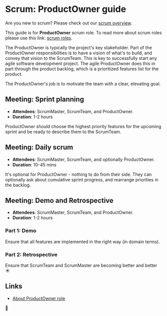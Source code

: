 Scrum: ProductOwner guide
=========================

Are you new to scrum? Please check out our [scrum overview](scrum.md). 

This guide is for **ProductOwner** scrum role. To read more about scrum roles please use this link: [scrum roles](scrum.md#scrum-roles).

The ProductOwner is typically the project's key stakeholder.
Part of the ProductOwner responsibilities is to have a vision of what's to build, and convey that vision to the ScrumTeam.
This is key to successfully start any agile software development project.
The agile ProductOwner does this in part through the product backlog, which is a prioritized features list for the product.

The ProductOwner's job is to motivate the team with a clear, elevating goal.


## Meeting: Sprint planning
 - **Attendees**: ScrumMaster, ScrumTeam, and ProductOwner.
 - **Duration**: 1-2 hours

ProductOwner should choose the highest priority features for the upcoming sprint and be ready to describe them to the ScrumTeam.


## Meeting: Daily scrum
 - **Attendees**: ScrumMaster, ScrumTeam, and optionally ProductOwner.
 - **Duration**: 10-45 mins

It's optional for ProductOwner - nothing to do from their side. They can optionally ask about cumulative sprint progress,
and rearrange priorities in the backlog.  


## Meeting: Demo and Retrospective
 - **Attendees**: ScrumMaster, ScrumTeam, and ProductOwner.
 - **Duration**: 1-2 hours

### Part 1: Demo
Ensure that all features are implemented in the right way (in domain terms).


### Part 2: Retrospective
Ensure that ScrumTeam and ScrumMaster are becoming better and better ☀️


## Links
 - [About ProductOwner role](https://www.mountaingoatsoftware.com/agile/scrum/roles/product-owner)


🦄
